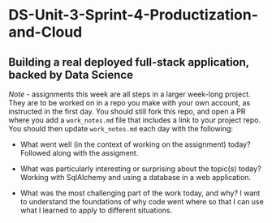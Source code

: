 # DS-Unit-3-Sprint-4-Productization-and-Cloud
Building a real deployed full-stack application, backed by Data Science
--------------------

*Note* - assignments this week are all steps in a larger week-long project. They
are to be worked on in a repo you make with your own account, as instructed in
the first day. You should still fork this repo, and open a PR where you add a
`work_notes.md` file that includes a link to your project repo. You should then
update `work_notes.md` each day with the following:

- What went well (in the context of working on the assignment) today?
Followed along with the assigment. 

- What was particularly interesting or surprising about the topic(s) today?
Working with SqlAlchemy and using a database in a web application.

- What was the most challenging part of the work today, and why?
I want to understand the foundations of why code went where so that I can use what I learned to apply to different situations. 
